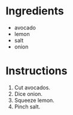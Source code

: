 # Ingredients
- avocado
- lemon
- salt
- onion

# Instructions
1. Cut avocados.
2. Dice onion.
3. Squeeze lemon.
4. Pinch salt.

